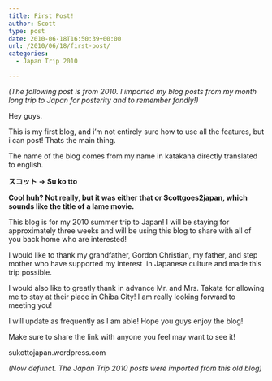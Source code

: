 ```yaml
---
title: First Post!
author: Scott
type: post
date: 2010-06-18T16:50:39+00:00
url: /2010/06/18/first-post/
categories:
  - Japan Trip 2010

---
```

_(The following post is from 2010. I imported my blog posts from my month long trip to Japan for posterity and to remember fondly!)_

Hey guys.

This is my first blog, and i&#8217;m not entirely sure how to use all the features, but i can post! Thats the main thing.

The name of the blog comes from my name in katakana directly translated to english.

**スコット -> Su ko tto**

**Cool huh? Not really, but it was either that or Scottgoes2japan, which sounds like the title of a lame movie.**

This blog is for my 2010 summer trip to Japan! I will be staying for approximately three weeks and will be using this blog to share with all of you back home who are interested!

I would like to thank my grandfather, Gordon Christian, my father, and step mother who have supported my interest  in Japanese culture and made this trip possible.

I would also like to greatly thank in advance Mr. and Mrs. Takata for allowing me to stay at their place in Chiba City! I am really looking forward to meeting you!

I will update as frequently as I am able! Hope you guys enjoy the blog!

Make sure to share the link with anyone you feel may want to see it!

sukottojapan.wordpress.com

_(Now defunct. The Japan Trip 2010 posts were imported from this old blog)_